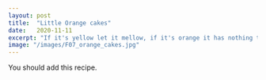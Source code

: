 ```yaml
---
layout: post
title:  "Little Orange cakes"
date:   2020-11-11
excerpt: "If it's yellow let it mellow, if it's orange it has nothing to do with sporange."
image: "/images/F07_orange_cakes.jpg"
---
```


You should add this recipe.
